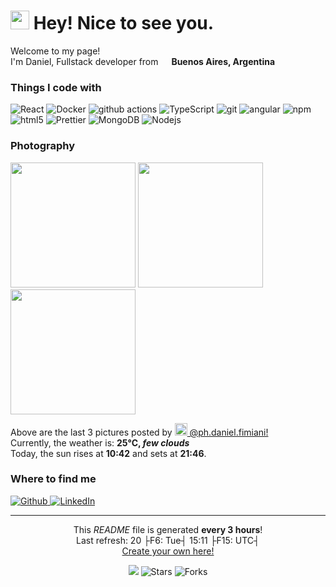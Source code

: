 <h1><img src="https://emojis.slackmojis.com/emojis/images/1531849430/4246/blob-sunglasses.gif?1531849430" width="30"/> Hey! Nice to see you.</h1>


<p>Welcome to my page! </br> I'm Daniel, Fullstack developer from <img src="https://image.flaticon.com/icons/svg/197/197560.svg" width="13"/> 
<b>Buenos Aires, Argentina</b></p>
<h3>Things I code with</h3>
<p>
  <img alt="React" src="https://img.shields.io/badge/-React-45b8d8?style=flat-square&logo=react&logoColor=white" />
  <img alt="Docker" src="https://img.shields.io/badge/-Docker-46a2f1?style=flat-square&logo=docker&logoColor=white" />
  <img alt="github actions" src="https://img.shields.io/badge/-Github_Actions-2088FF?style=flat-square&logo=github-actions&logoColor=white" />
  <img alt="TypeScript" src="https://img.shields.io/badge/-TypeScript-007ACC?style=flat-square&logo=typescript&logoColor=white" />
  <img alt="git" src="https://img.shields.io/badge/-Git-F05032?style=flat-square&logo=git&logoColor=white" />
  <img alt="angular" src="https://img.shields.io/badge/-Angular-DD0031?style=flat-square&logo=angular&logoColor=white" />
  <img alt="npm" src="https://img.shields.io/badge/-NPM-CB3837?style=flat-square&logo=npm&logoColor=white" />
  <img alt="html5" src="https://img.shields.io/badge/-HTML5-E34F26?style=flat-square&logo=html5&logoColor=white" />
  <img alt="Prettier" src="https://img.shields.io/badge/-Prettier-F7B93E?style=flat-square&logo=prettier&logoColor=white" />
  <img alt="MongoDB" src="https://img.shields.io/badge/-MongoDB-13aa52?style=flat-square&logo=mongodb&logoColor=white" />
  <img alt="Nodejs" src="https://img.shields.io/badge/-Nodejs-43853d?style=flat-square&logo=Node.js&logoColor=white" />
</p>


<h3> Photography</h3>
<p>
    <img width="200" src="https:&#x2F;&#x2F;instagram.fiev22-1.fna.fbcdn.net&#x2F;v&#x2F;t51.2885-15&#x2F;sh0.08&#x2F;e35&#x2F;s640x640&#x2F;101483971_2630783363835810_8100126628138490785_n.jpg?tp&#x3D;1&amp;_nc_ht&#x3D;instagram.fiev22-1.fna.fbcdn.net&amp;_nc_cat&#x3D;106&amp;_nc_ohc&#x3D;WRsfaO0B0EIAX8j58Sw&amp;edm&#x3D;ABfd0MgAAAAA&amp;ccb&#x3D;7-4&amp;oh&#x3D;9955dd8b5fa58de06b7c9f5cc82769c0&amp;oe&#x3D;60A4E2A8&amp;_nc_sid&#x3D;7bff83" /> 
    <img width="200" src="https:&#x2F;&#x2F;instagram.fiev22-2.fna.fbcdn.net&#x2F;v&#x2F;t51.2885-15&#x2F;sh0.08&#x2F;e35&#x2F;s640x640&#x2F;94093465_252422479228201_1137089165286085246_n.jpg?tp&#x3D;1&amp;_nc_ht&#x3D;instagram.fiev22-2.fna.fbcdn.net&amp;_nc_cat&#x3D;101&amp;_nc_ohc&#x3D;vpZXqsqSIFoAX9YnftD&amp;edm&#x3D;ABfd0MgAAAAA&amp;ccb&#x3D;7-4&amp;oh&#x3D;48bd0d6fb6fb854508aa8b22954f21c3&amp;oe&#x3D;60A41A83&amp;_nc_sid&#x3D;7bff83" /> 
    <img width="200" src="https:&#x2F;&#x2F;instagram.fiev22-2.fna.fbcdn.net&#x2F;v&#x2F;t51.2885-15&#x2F;sh0.08&#x2F;e35&#x2F;s640x640&#x2F;94184706_234456357760969_2185081962069887450_n.jpg?tp&#x3D;1&amp;_nc_ht&#x3D;instagram.fiev22-2.fna.fbcdn.net&amp;_nc_cat&#x3D;101&amp;_nc_ohc&#x3D;zfH8zHIZ5VUAX_ADT1b&amp;edm&#x3D;ABfd0MgAAAAA&amp;ccb&#x3D;7-4&amp;oh&#x3D;b7bb1ec8cfdd027cd2643d52af69c133&amp;oe&#x3D;60A2A3AF&amp;_nc_sid&#x3D;7bff83" />
</p>
<p>Above are the last 3 pictures posted by 
    <a href="https://www.instagram.com/ph.daniel.fimiani/" target="_blank">
        <img src="https://upload.wikimedia.org/wikipedia/commons/thumb/e/e7/Instagram_logo_2016.svg/1024px-Instagram_logo_2016.svg.png" width="20"/> 
        @ph.daniel.fimiani!
    </a>
    <br/>
    Currently, the weather is: <b> 25°C, <i>few clouds</i></b>
    </br>
    Today, the sun rises at <b>10:42</b> and sets at <b>21:46</b>.
</p>

<h3>Where to find me</h3>

<p>
    <a href="https://github.com/danielfimiani" target="_blank">
        <img alt="Github" src="https://img.shields.io/badge/GitHub-%2312100E.svg?&style=for-the-badge&logo=Github&logoColor=white" />
    </a> 
    <a href="https://www.linkedin.com/in/daniel-fimiani-564010117/" target="_blank">
        <img alt="LinkedIn" src="https://img.shields.io/badge/linkedin-%230077B5.svg?&style=for-the-badge&logo=linkedin&logoColor=white" />
    </a> 
</p>

------------
<p align="center">This <i>README</i> file is generated <b>every 3 hours</b>!</br>Last refresh: 20 ├F6: Tue┤ 15:11 ├F15: UTC┤<br /><a href="https://medium.com/@th.guibert/how-to-create-a-self-updating-readme-md-for-your-github-profile-f8b05744ca91">Create your own here!</a></p>
<p align="center"><img src="https://github.com/thmsgbrt/thmsgbrt/workflows/README%20build/badge.svg" /> <img alt="Stars" src="https://img.shields.io/github/stars/thmsgbrt/thmsgbrt?style=flat-square&labelColor=343b41"/> <img alt="Forks" src="https://img.shields.io/github/forks/thmsgbrt/thmsgbrt?style=flat-square&labelColor=343b41"/></p>
